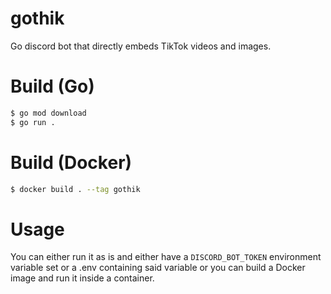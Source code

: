 # gothik
Go discord bot that directly embeds TikTok videos and images.

# Build (Go)
```bash
$ go mod download
$ go run .
```

# Build (Docker)
```bash
$ docker build . --tag gothik
```

# Usage
You can either run it as is and either have a `DISCORD_BOT_TOKEN` environment variable set or a .env containing said variable or you can build a Docker image and run it inside a container.



